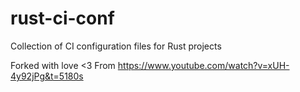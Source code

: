 # rust-ci-conf
Collection of CI configuration files for Rust projects

Forked with love <3 From https://www.youtube.com/watch?v=xUH-4y92jPg&t=5180s
